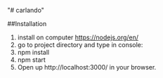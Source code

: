 "# carlando" 

##Installation
1. install on computer https://nodejs.org/en/
2. go to project directory and type in console:
  1. npm install
  2. npm start
3. Open up http://localhost:3000/ in your browser.
